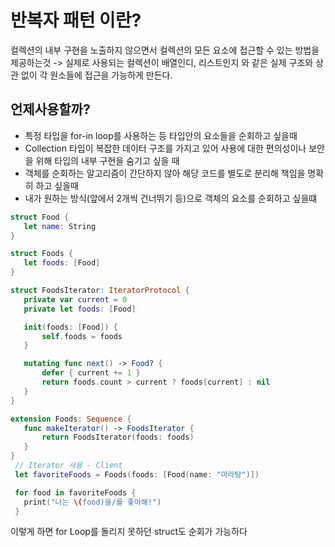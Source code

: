 # 반복자 패턴 이란?
 컬렉션의 내부 구현을 노출하지 않으면서 컬렉션의 모든 요소에 접근할 수 있는 방법을 제공하는것
 -> 실제로 사용되는 컬렉션이 배열인디, 리스트인지 와 같은 실제 구조와 상관 없이 각 원소들에 접근을 가능하게 만든다.

## 언제사용할까?
- 특정 타입을 for-in loop를 사용하는 등 타입안의 요소들을 순회하고 싶을때
- Collection 타입이 복잡한 데이터 구조를 가지고 있어 사용에 대한 편의성이나 보안을 위해 타입의 내부 구현을 숨기고 싶을 때
- 객체를 순회하는 알고리즘이 간단하지 않아 해당 코드를 별도로 분리해 책임을 명확히 하고 싶을때
- 내가 원하는 방식(앞에서 2개씩 건너뛰기 등)으로 객체의 요소를 순회하고 싶을떄

 ```swift
struct Food {
    let name: String
}

struct Foods {
    let foods: [Food]
}

struct FoodsIterator: IteratorProtocol {
    private var current = 0
    private let foods: [Food]

    init(foods: [Food]) {
        self.foods = foods
    }

    mutating func next() -> Food? {
        defer { current += 1 }
        return foods.count > current ? foods[current] : nil
    }
}

extension Foods: Sequence {
    func makeIterator() -> FoodsIterator {
        return FoodsIterator(foods: foods)
    }
}
  // Iterator 사용 - Client
  let favoriteFoods = Foods(foods: [Food(name: "마라탕")])

  for food in favoriteFoods {
    print("나는 \(food)을/를 좋아해!")
  }
```

이렇게 하면 for Loop를 돌리지 못하던 struct도 순회가 가능하다
